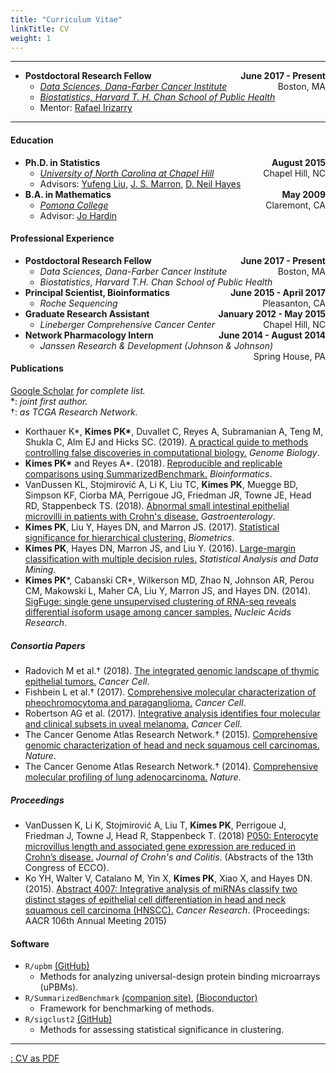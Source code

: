 ```yaml
---
title: "Curriculum Vitae"
linkTitle: CV
weight: 1
---
```


---

* **Postdoctoral Research Fellow** <span style="float:right">**June 2017 - Present**</span>
  * [_Data Sciences, Dana-Farber Cancer Institute_](http://ds.dfci.harvard.edu/) <span style="float:right">Boston, MA</span>
  * [_Biostatistics, Harvard T. H. Chan School of Public Health_](https://www.hsph.harvard.edu/biostatistics/)
  * Mentor: [Rafael Irizarry](http://rafalab.org)

---

#### Education

* **Ph.D. in Statistics** <span style="float:right">**August 2015**</span>
  * [_University of North Carolina at Chapel Hill_](http://unc.edu) <span style="float:right">Chapel Hill, NC</span>
  * Advisors: [Yufeng Liu](http://yfliu.web.unc.edu/), [J. S. Marron](http://marron.web.unc.edu/), [D. Neil Hayes](https://hayeslab.lab.uthsc.edu/)
* **B.A. in Mathematics** <span style="float:right">**May 2009**</span>
  * [_Pomona College_](http://pomona.edu) <span style="float:right">Claremont, CA</span>
  * Advisor: [Jo Hardin](https://research.pomona.edu/johardin/)
  
#### Professional Experience

* **Postdoctoral Research Fellow** <span style="float:right">**June 2017 - Present**</span>
  * _Data Sciences, Dana-Farber Cancer Institute_ <span style="float:right">Boston, MA</span>
  * _Biostatistics, Harvard T.H. Chan School of Public Health_
* **Principal Scientist, Bioinformatics** <span style="float:right">**June 2015 - April 2017**</span>
  * _Roche Sequencing_ <span style="float:right">Pleasanton, CA</span>
* **Graduate Research Assistant** <span style="float:right">**January 2012 - May 2015**</span>
  * _Lineberger Comprehensive Cancer Center_ <span style="float:right">Chapel Hill, NC</span>
* **Network Pharmacology Intern** <span style="float:right">**June 2014 - August 2014**</span>
  * _Janssen Research \& Development (Johnson \& Johnson)_ <span style="float:right">Spring House, PA</span>

#### Publications

[Google Scholar](https://scholar.google.com/citations?user=UBYy1J0AAAAJ&view_op=list_works&sortby=pubdate) _for complete list._  
\*: _joint first author._  
&dagger;: _as TCGA Research Network._  

* Korthauer K\*, **Kimes PK\***, Duvallet C, Reyes A, Subramanian A, Teng M, Shukla C, Alm EJ and Hicks SC. (2019). [A practical guide to methods controlling false discoveries in computational biology.](https://doi.org/10.1186/s13059-019-1716-1) _Genome Biology_.
* **Kimes PK\*** and Reyes A\*. (2018). [Reproducible and replicable comparisons using SummarizedBenchmark.](https://www.ncbi.nlm.nih.gov/pubmed/30016409) _Bioinformatics_. 
* VanDussen KL, Stojmirović A, Li K, Liu TC, **Kimes PK**, Muegge BD, Simpson KF, Ciorba MA, Perrigoue JG, Friedman JR, Towne JE, Head RD, Stappenbeck TS. (2018). [Abnormal small intestinal epithelial microvilli in patients with Crohn's disease.](https://www.ncbi.nlm.nih.gov/pmc/articles/PMC6378688/) _Gastroenterology_.
* **Kimes PK**, Liu Y, Hayes DN, and Marron JS. (2017). [Statistical significance for hierarchical clustering.](https://www.ncbi.nlm.nih.gov/pubmed/28099990) _Biometrics_.
* **Kimes PK**, Hayes DN, Marron JS, and Liu Y. (2016). [Large-margin classification with multiple decision rules.](https://arxiv.org/abs/1411.5260) _Statistical Analysis and Data Mining_.
* **Kimes PK**\*, Cabanski CR\*, Wilkerson MD, Zhao N, Johnson AR, Perou CM, Makowski L, Maher CA, Liu Y, Marron JS, and Hayes DN. (2014). [SigFuge: single gene unsupervised clustering of RNA-seq reveals differential isoform usage among cancer samples.](https://www.ncbi.nlm.nih.gov/pubmed/25030904) _Nucleic Acids Research_.

##### Consortia Papers

* Radovich M et al.&dagger; (2018). [The integrated genomic landscape of thymic epithelial tumors.](https://www.ncbi.nlm.nih.gov/pubmed/29438696) _Cancer Cell_.
* Fishbein L et al.&dagger; (2017). [Comprehensive molecular characterization of pheochromocytoma and paraganglioma.](https://www.ncbi.nlm.nih.gov/pubmed/28162975) _Cancer Cell_. 
* Robertson AG et al. (2017). [Integrative analysis identifies four molecular and clinical subsets in uveal melanoma.](https://www.ncbi.nlm.nih.gov/pubmed/28810145) _Cancer Cell_.
* The Cancer Genome Atlas Research Network.&dagger; (2015). [Comprehensive genomic characterization of head and neck squamous cell carcinomas.](https://www.ncbi.nlm.nih.gov/pubmed/25631445) _Nature_.
* The Cancer Genome Atlas Research Network.&dagger; (2014). [Comprehensive molecular profiling of lung adenocarcinoma.](https://www.ncbi.nlm.nih.gov/pubmed/25079552) _Nature_.

##### Proceedings

* VanDussen K, Li K, Stojmirović A, Liu T, **Kimes PK**, Perrigoue J, Friedman J, Towne J, Head R, Stappenbeck T. (2018) [P050: Enterocyte microvillus length and associated gene expression are reduced in Crohn’s disease.](https://academic.oup.com/ecco-jcc/article/12/supplement_1/S117/4807629) _Journal of Crohn's and Colitis_. (Abstracts of the 13th Congress of ECCO).
* Ko YH, Walter V, Catalano M, Yin X, **Kimes PK**, Xiao X, and Hayes DN. (2015). [Abstract 4007: Integrative analysis of miRNAs classify two distinct stages of epithelial cell differentiation in head and neck squamous cell carcinoma (HNSCC).](https://cancerres.aacrjournals.org/content/75/15_Supplement/4007) _Cancer Research_. (Proceedings: AACR 106th Annual Meeting 2015)

#### Software

* `R/upbm` [(GitHub)](http://github.com/pkimes/upbm/)
  * Methods for analyzing universal-design protein binding microarrays (uPBMs).
* `R/SummarizedBenchmark` [(companion site)](http://areyesq89.github.io/SummarizedBenchmark), [(Bioconductor)](https://bioconductor.org/packages/devel/bioc/html/SummarizedBenchmark.html)
  * Framework for benchmarking of methods.
* `R/sigclust2` [(GitHub)](http://github.com/pkimes/sigclust2/)
  * Methods for assessing statistical significance in clustering.

---

[<i class="fa fa-file-pdf"></i>: CV as PDF](https://www.dropbox.com/s/uctl0vlrpqj5a6y/pkimes-cv.pdf?dl=0)

